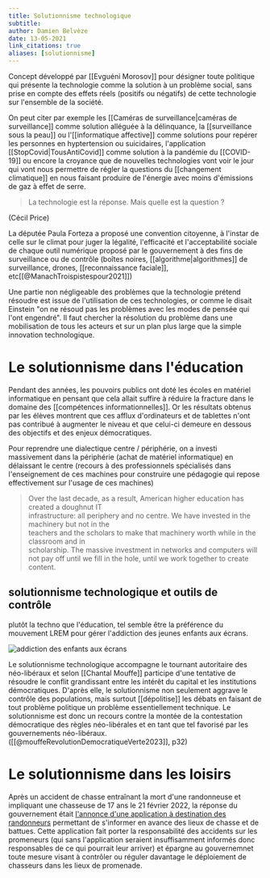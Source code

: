 ```yaml
---
title: Solutionnisme technologique
subtitle:
author: Damien Belvèze
date: 13-05-2021
link_citations: true
aliases: [solutionnisme]
---
```


Concept développé par [[Evguéni Morosov]] pour désigner toute politique qui présente la technologie comme la solution à un problème social, sans prise en compte des effets réels (positifs ou négatifs) de cette technologie sur l'ensemble de la société.

On peut citer par exemple les [[Caméras de surveillance|caméras de surveillance]] comme solution alléguée à la délinquance, la [[surveillance sous la peau]] ou l'[[informatique affective]] comme solutions pour repérer les personnes en hyptertension ou suicidaires,  l'application [[StopCovid|TousAntiCovid]] comme solution à la pandémie du [[COVID-19]] ou encore la croyance que de nouvelles technologies vont voir le jour qui vont nous permettre de régler la questions du [[changement climatique]] en nous faisant produire de l'énergie avec moins d'émissions de gaz à effet de serre. 

> La technologie est la réponse. Mais quelle est la question ?

(Cécil Price)

La députée Paula Forteza a proposé une convention citoyenne, à l'instar de celle sur le climat pour juger la légalité, l'efficacité et l'acceptabilité sociale de chaque outil numérique proposé par le gouvernement à des fins de surveillance ou de contrôle (boîtes noires, [[algorithme|algorithmes]] de surveillance, drones, [[reconnaissance faciale]], etc[[@ManachTroispistespour2021]]) 

Une partie non négligeable des problèmes que la technologie prétend résoudre est issue de l'utilisation de ces technologies, or comme le disait Einstein "on ne résoud pas les problèmes avec les modes de pensée qui l'ont engendré". Il faut chercher la résolution du problème dans une mobilisation de tous les acteurs et sur un plan plus large que la simple innovation technologique. 


# Le solutionnisme dans l'éducation

Pendant des années, les pouvoirs publics ont doté les écoles en matériel informatique en pensant que cela allait suffire à réduire la fracture dans le domaine des [[compétences informationnelles]]. Or les résultats obtenus par les élèves montrent que ces afflux d'ordinateurs et de tablettes n'ont pas contribué à augmenter le niveau et que celui-ci demeure en dessous des objectifs et des enjeux démocratiques. 

Pour reprendre une dialectique centre / périphérie, on a investi massivement dans la périphérie (achat de matériel informatique) en délaissant le centre (recours à des professionnels spécialisés dans l'enseignement de ces machines pour construire une pédagogie qui repose effectivement sur l'usage de ces machines)

>Over the last decade, as a result, American higher education has created a doughnut IT  
infrastructure: all periphery and no centre. We have invested in the machinery but not in the  
teachers and the scholars to make that machinery worth while in the classroom and in  
scholarship. The massive investment in networks and computers will not pay off until we fill  in the hole, until we work together to create content.


## solutionnisme technologique et outils de contrôle

plutôt la techno que l'éducation, tel semble être la préférence du mouvement LREM pour gérer l'addiction des jeunes enfants aux écrans. 

![addiction des enfants aux écrans](addiction_ecrans.png)

Le solutionnisme technologique accompagne le tournant autoritaire des néo-libéraux et selon [[Chantal Mouffe]] participe d'une tentative de résoudre le conflit  grandissant entre les intérêt du capital et les institutions démocratiques.
D'après elle, le solutionnisme non seulement aggrave le contrôle des populations, mais surtout [[dépolitise]] les débats en faisant de tout problème politique un problème essentiellement technique. Le solutionnisme est donc un recours contre la montée de la contestation démocratique des règles néo-libérales et en tant que tel favorisé par les gouvernements néo-libéraux. ([[@mouffeRevolutionDemocratiqueVerte2023]], p32)


# Le solutionnisme dans les loisirs

Après un accident de chasse entraînant la mort d'une randonneuse et impliquant une chasseuse de 17 ans le 21 février 2022, la réponse du gouvernement était [l'annonce d'une application à destination des randonneurs](https://www.nextinpact.com/lebrief/49896/apres-nouvel-accident-chasse-gouvernement-propose-application) permettant de s'informer en avance des lieux de chasse et de battues. Cette application fait porter la responsabilité des accidents sur les promeneurs (qui sans l'application seraient insuffisamment informés donc responsables de ce qui pourrait leur arriver) et épargne au gouvernemnet toute mesure visant à contrôler ou réguler davantage le déploiement de chasseurs dans les lieux de promenade. 
